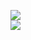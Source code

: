 [![](https://img.shields.io/badge/Made%20With-Github%20Spray-lightgrey.svg?style=for-the-badge&logo=github)](https://github.com/Annihil/github-spray#28812)  
[![](https://i.imgur.com/2DrTn0Z.gif)](https://github.com/Annihil/github-spray)